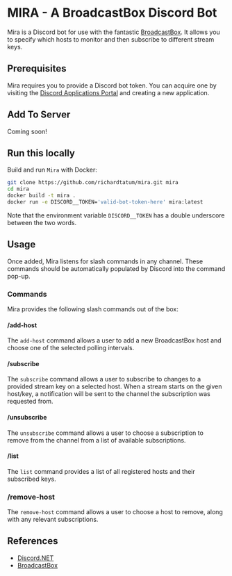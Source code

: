 # MIRA - A BroadcastBox Discord Bot
Mira is a Discord bot for use with the fantastic [BroadcastBox](https://github.com/glimesh/broadcast-box). It allows you to specify which hosts to monitor and then subscribe to different stream keys.

## Prerequisites
Mira requires you to provide a Discord bot token. You can acquire one by visiting the [Discord Applications Portal](https://discord.com/developers/applications/) and creating a new application.

## Add To Server
Coming soon!

## Run this locally
Build and run `Mira` with Docker:
```sh
git clone https://github.com/richardtatum/mira.git mira
cd mira
docker build -t mira .
docker run -e DISCORD__TOKEN='valid-bot-token-here' mira:latest
```
Note that the environment variable `DISCORD__TOKEN` has a double underscore between the two words.

## Usage
Once added, Mira listens for slash commands in any channel. These commands should be automatically populated by Discord into the command pop-up.

### Commands
Mira provides the following slash commands out of the box:

#### /add-host
The `add-host` command allows a user to add a new BroadcastBox host and choose one of the selected polling intervals.

#### /subscribe
The `subscribe` command allows a user to subscribe to changes to a provided stream key on a selected host. When a stream starts on the given host/key, a notification will be sent to the channel the subscription was requested from.

#### /unsubscribe
The `unsubscribe` command allows a user to choose a subscription to remove from the channel from a list of available subscriptions.

#### /list
The `list` command provides a list of all registered hosts and their subscribed keys.

### /remove-host
The `remove-host` command allows a user to choose a host to remove, along with any relevant subscriptions.

## References
- [Discord.NET](https://docs.discordnet.dev/index.html) 
- [BroadcastBox](https://github.com/glimesh/broadcast-box)
